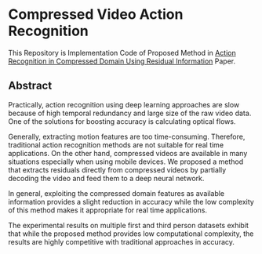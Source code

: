 # Compressed Video Action Recognition
This Repository is Implementation Code of Proposed Method in [Action Recognition in Compressed Domain Using Residual Information](https://ieeexplore.ieee.org/document/8785055) Paper.

## Abstract
Practically, action recognition using deep learning approaches are slow because of high temporal redundancy and large size of the raw video data. One of the solutions for boosting accuracy is calculating optical flows. 

Generally, extracting motion features are too time-consuming. Therefore, traditional action recognition methods are not suitable for real time applications. On the other hand, compressed videos are available in many situations especially when using mobile devices. We proposed a method that extracts residuals directly from compressed videos by partially decoding the video and feed them to a deep neural network. 

In general, exploiting the compressed domain features as available information provides a slight reduction in accuracy while the low complexity of this method makes it appropriate for real time applications. 

The experimental results on multiple first and third person datasets exhibit that while the proposed method provides low computational complexity, the results are highly competitive with traditional approaches in accuracy.
